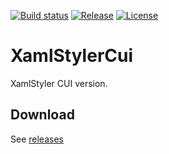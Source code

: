 [![Build status](https://img.shields.io/appveyor/ci/YoshihiroIto/XamlStylerCui.svg?style=flat-square)](https://ci.appveyor.com/project/YoshihiroIto/XamlStylerCui)
[![Release](https://img.shields.io/github/release/YoshihiroIto/XamlStylerCui.svg?style=flat-square)](https://github.com/YoshihiroIto/XamlStylerCui/releases/latest)
[![License](https://img.shields.io/github/license/YoshihiroIto/XamlStylerCui.svg?style=flat-square)](https://github.com/YoshihiroIto/XamlStylerCui/blob/master/LICENSE)

XamlStylerCui
=============

XamlStyler CUI version.


Download
--------

See [releases](https://github.com/YoshihiroIto/XamlStylerCui/releases)


